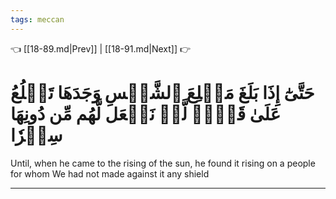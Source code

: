 ```yaml
---
tags: meccan
---
```


👈 [[18-89.md|Prev]] | [[18-91.md|Next]] 👉

# حَتَّىٰٓ إِذَا بَلَغَ مَطۡلِعَ ٱلشَّمۡسِ وَجَدَهَا تَطۡلُعُ عَلَىٰ قَوۡمٖ لَّمۡ نَجۡعَل لَّهُم مِّن دُونِهَا سِتۡرٗا

Until, when he came to the rising of the sun, he found it rising on a people for whom We had not made against it any shield

---

